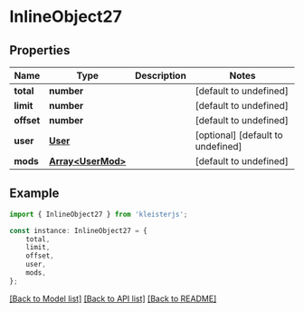 # InlineObject27


## Properties

Name | Type | Description | Notes
------------ | ------------- | ------------- | -------------
**total** | **number** |  | [default to undefined]
**limit** | **number** |  | [default to undefined]
**offset** | **number** |  | [default to undefined]
**user** | [**User**](User.md) |  | [optional] [default to undefined]
**mods** | [**Array&lt;UserMod&gt;**](UserMod.md) |  | [default to undefined]

## Example

```typescript
import { InlineObject27 } from 'kleisterjs';

const instance: InlineObject27 = {
    total,
    limit,
    offset,
    user,
    mods,
};
```

[[Back to Model list]](../README.md#documentation-for-models) [[Back to API list]](../README.md#documentation-for-api-endpoints) [[Back to README]](../README.md)
